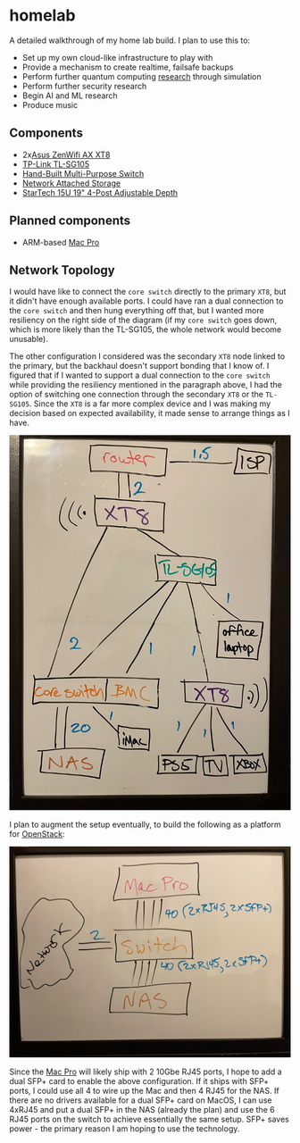 # homelab

A detailed walkthrough of my home lab build. I plan to use this to:
- Set up my own cloud-like infrastructure to play with
- Provide a mechanism to create realtime, failsafe backups
- Perform further quantum computing [research](https://github.com/jasoncolburne/QuantumComputer.jl) through simulation
- Perform further security research
- Begin AI and ML research
- Produce music

## Components
- 2x[Asus ZenWifi AX XT8](https://www.asus.com/ca-en/Networking-IoT-Servers/Whole-Home-Mesh-WiFi-System/ZenWiFi-WiFi-Systems/ASUS-ZenWiFi-AX-XT8/)
- [TP-Link TL-SG105](https://www.tp-link.com/us/home-networking/5-port-switch/tl-sg105/)
- [Hand-Built Multi-Purpose Switch](switch.md)
- [Network Attached Storage](nas.md)
- [StarTech 15U 19" 4-Post Adjustable Depth](https://www.startech.com/en-ca/server-management/4postrack15u)

## Planned components
- ARM-based [Mac Pro](https://www.apple.com/ca/mac-pro/)

## Network Topology

I would have like to connect the `core switch` directly to the primary `XT8`, but it didn't have enough available ports. I could have ran a dual connection to the `core switch` and then hung everything off that, but I wanted more resiliency on the right side of the diagram (if my `core switch` goes down, which is more likely than the TL-SG105, the whole network would become unusable).

The other configuration I considered was the secondary `XT8` node linked to the primary, but the backhaul doesn't support bonding that I know of. I figured that if I wanted to support a dual connection to the `core switch` while providing the resiliency mentioned in the paragraph above, I had the option of switching one connection through the secondary `XT8` or the `TL-SG105`. Since the `XT8` is a far more complex device and I was making my decision based on expected availability, it made sense to arrange things as I have.

![Network Topology](assets/network-topology.jpg)

I plan to augment the setup eventually, to build the following as a platform for [OpenStack](https://www.openstack.org/):

![Intended Openstack Platform Topology](assets/intended-openstack-platform-topology.jpg)

Since the [Mac Pro](https://www.apple.com/mac-pro/) will likely ship with 2 10Gbe RJ45 ports, I hope to add a dual SFP+ card to enable the above configuration. If it ships with SFP+ ports, I could use all 4 to wire up the Mac and then 4 RJ45 for the NAS. If there are no drivers available for a dual SFP+ card on MacOS, I can use 4xRJ45 and put a dual SFP+ in the NAS (already the plan) and use the 6 RJ45 ports on the switch to achieve essentially the same setup. SFP+ saves power - the primary reason I am hoping to use the technology.
